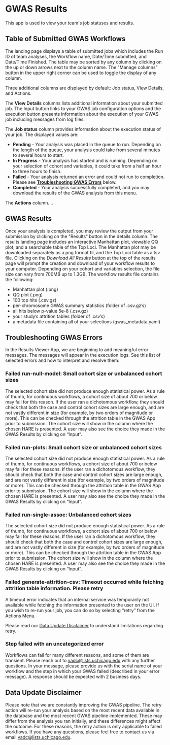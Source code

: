 # **GWAS Results**  

This app is used to view your team's job statuses and results.  

## **Table of Submitted GWAS Workflows**

The landing page displays a table of submitted jobs which includes the Run ID of team analyses, the Workflow name, Date/Time submitted, and Date/Time Finished. The table may be sorted by any column by clicking on the up or down arrows next to the column name. The "Manage columns" button in the upper right corner can be used to toggle the display of any column.

Three additional columns are displayed by default: Job status, View Details, and Actions.  

The **View Details** columns lists additional information about your submitted job. The Input button links to your GWAS job configuration options and the execution button presents information about the execution of your GWAS job including messages from log files.  

The **Job status** column provides information about the execution status of your job.  The displayed values are:

* **Pending** - Your analysis was placed in the queue to run. Depending on the length of the queue, your analysis could take from several minutes to several hours to start.  
* **In Progress** - Your analysis has started and is running. Depending on your selection of cohort and variables, it could take from a half an hour to three hours to finish.  
* **Failed** - Your analysis returned an error and could not run to completion. Please see **[Troubleshooting GWAS Errors](#troubleshooting-gwas-errors)** below.  
* **Completed** - Your analysis successfully completed, and you may download the results of the GWAS analysis from this menu.  

The **Actions** column....

## **GWAS Results**

 Once your analysis is completed, you may review the output from your submission by clicking on the "Results" button in the details column. The results landing page includes an interactive Manhattan plot, viewable QQ plot, and a searchable table of the Top Loci.  The Manhattan plot may be downloaded separately as a png format fil, and the Top Loci table as a tsv file.  Clicking on the *Download All Results* button at the top of the results page will prompt the creation and download of your workflow results to your computer. Depending on your cohort and variables selection, the file size can vary from 700MB up to 1.3GB. The workflow results file contains the following:

* Manhattan plot (.png)  
* QQ plot (.png)  
* 100 top hits (.csv.gz)  
* per-chromosome GWAS summary statistics (folder of .csv.gz’s)  
* all hits below p-value 5e-8 (.csv.gz)  
* your study’s attrition tables (folder of .csv’s)  
* a metadata file containing all of your selections (gwas_metadata.yaml)  

## **Troubleshooting GWAS Errors**  

In the Results Viewer App, we are beginning to add meaningful error messages. The messages will appear in the execution logs. See this list of selected errors and how to interpret and resolve them:  

### **Failed run-null-model: Small cohort size or unbalanced cohort sizes**

The selected cohort size did not produce enough statistical power. As a rule of thumb, for continuous workflows, a cohort size of about 700 or below may fail for this reason. If the user ran a dichotomous workflow, they should check that both the case and control cohort sizes are large enough, and are not vastly different in size (for example, by two orders of magnitude or more). This can be checked through the attrition table in the GWAS App prior to submission. The cohort size will show in the column where the chosen HARE is presented. A user may also see the choice they made in the GWAS Results by clicking on “Input”.

### **Failed run-plots: Small cohort size or unbalanced cohort sizes**

The selected cohort size did not produce enough statistical power. As a rule of thumb, for continuous workflows, a cohort size of about 700 or below may fail for these reasons. If the user ran a dichotomous workflow, they should check that both the case and control cohort sizes are large enough, and are not vastly different in size (for example, by two orders of magnitude or more). This can be checked through the attrition table in the GWAS App prior to submission. The cohort size will show in the column where the chosen HARE is presented. A user may also see the choice they made in the GWAS Results by clicking on “Input”.

### **Failed run-single-assoc: Unbalanced cohort sizes**

The selected cohort size did not produce enough statistical power. As a rule of thumb, for continuous workflows, a cohort size of about 700 or below may fail for these reasons. If the user ran a dichotomous workflow, they should check that both the case and control cohort sizes are large enough, and are not vastly different in size (for example, by two orders of magnitude or more). This can be checked through the attrition table in the GWAS App prior to submission. The cohort size will show in the column where the chosen HARE is presented. A user may also see the choice they made in the GWAS Results by clicking on “Input”.

### **Failed generate-attrition-csv: Timeout occurred while fetching attrition table information. Please retry**

A timeout error indicates that an internal service was temporarily not available while fetching the information presented to the user on the UI. If you wish to re-run your job, you can do so by selecting “retry” from the Actions Menu.

Please read our [Data Update Disclaimer](#data-update-disclaimer) to understand limitations regarding retry.  

### **Step failed with an uncategorized error**

Workflows can fail for many different reasons, and some of them are transient. Please reach out to [vadc@lists.uchicago.edu](mailto:vadc@lists.uchicago.edu) with any further questions. In your message, please provide us with the serial name of your workflow and the step in which your GWAS failed (described in your error message). A response should be expected with 2 business days.  

## **Data Update Disclaimer**

Please note that we are constantly improving the GWAS pipeline. The retry action will re-run your analysis based on the most recent data available in the database and the most recent GWAS pipeline implemented. These may differ from the analysis you ran initially, and these differences might affect the outcome. For these reasons, the retry action is only applicable to failed workflows. If you have any questions, please feel free to contact us via email  [vadc@lists.uchicago.edu](mailto:vadc@lists.uchicago.edu).
